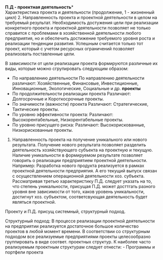 **П.Д - проектная деятельность***  
Характеристика проекта и деятельности (продолжение, 1 - жизненный цикл)
2. Направленность проекта и проектной деятельности в целом на требуемый результат.
Необходимость достужения цели при реализации конкретного проекта и проектной деятельности позволяет не только справится с проблемами в хозяйственной деятельности любого предприятия, но и обеспечить достижение требуемого уровня роста и реализации тенденции развития. 
Успешным считается только тот проект, который с учетом ресурсных ограничений позволяет реализовать поставленные цели. 

В зависимости от цели реализации проекта формируются различные их виды, которые можно сгрупировать следующим образом:
- По направлению деятельности
	По направлению деятельности различают: Хозяйственные, Финансовые, Инвестиционные, Инновационные, Экологические, Социальные и др. **проекты**
- По продолжительности реализации проекта
	Различают: Долгосрочные и Короткосрочные проекты. 
- По значимости (важности) проекта
	Различают: Стратегические, Тактические проекты. 
- По уровню эффективности проекта:
	Различают: Высокорентабельные, Низкорентабельные проекты.
- По уровню присущего риска:
	Различают: Высокорискованные, Низкорискованные проекты.

1. Направленность проекта на получение уникального или нового результата.
Получение нового результата позволяет разделить деятельность хозяйствующего субъекта на проектную и текущую. Наличие уникальности в формируемом результате позволяет говорить о реализации предприятием проектной деятельности. 
Например:
	Разработка нового продукта реализуется в рамках проектной деятельности предприятия. А его текущий выпуск связан с осуществлением операционной деятельности хоз. субъекта.
Рассматривая третью характеристику П.Д. следует указать на то, что степень уникальности, присущая П.Д. может досттгать разного уровня вне зависимости от того, каков уровень уникальности, достигнут хоз. субъектом, соответсвующая деятельность будет являться проектной. 

Проекту и П.Д. присущ системный, структурный подход.

Структурный подход:
	В процессе реализации проектной деятельности на предприятии реализуется достаточное большое количество проектов в любой момент времени. В соответствии со структурным подходом все реализуемые предприятиями проекты целесообразно группировать в виде соответ. проектных структур.
	К наиболее часто реализуемым проектным структурам следует отнести:
	- Программы и портфели проекта